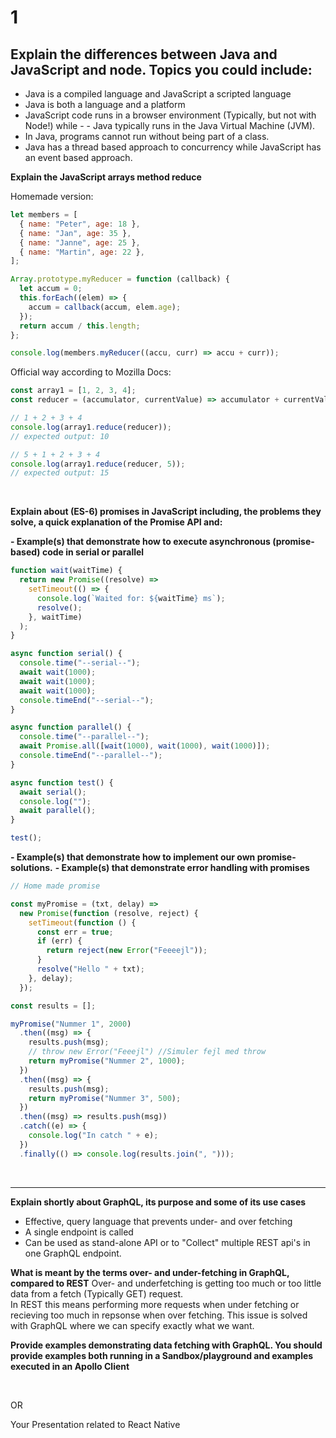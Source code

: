 # 1

## Explain the differences between Java and JavaScript and node. Topics you could include:

- Java is a compiled language and JavaScript a scripted language
- Java is both a language and a platform
- JavaScript code runs in a browser environment (Typically, but not with Node!) while - - Java typically runs in the Java Virtual Machine (JVM).
- In Java, programs cannot run without being part of a class.
- Java has a thread based approach to concurrency while JavaScript has an event based approach.

**Explain the JavaScript arrays method reduce**

Homemade version:

```javascript
let members = [
  { name: "Peter", age: 18 },
  { name: "Jan", age: 35 },
  { name: "Janne", age: 25 },
  { name: "Martin", age: 22 },
];

Array.prototype.myReducer = function (callback) {
  let accum = 0;
  this.forEach((elem) => {
    accum = callback(accum, elem.age);
  });
  return accum / this.length;
};

console.log(members.myReducer((accu, curr) => accu + curr));
```

Official way according to Mozilla Docs:

```javascript
const array1 = [1, 2, 3, 4];
const reducer = (accumulator, currentValue) => accumulator + currentValue;

// 1 + 2 + 3 + 4
console.log(array1.reduce(reducer));
// expected output: 10

// 5 + 1 + 2 + 3 + 4
console.log(array1.reduce(reducer, 5));
// expected output: 15
```

<br>

**Explain about (ES-6) promises in JavaScript including, the problems they solve, a quick explanation of the Promise API and:**

**- Example(s) that demonstrate how to execute asynchronous (promise-based) code in serial or parallel**

```javascript
function wait(waitTime) {
  return new Promise((resolve) =>
    setTimeout(() => {
      console.log(`Waited for: ${waitTime} ms`);
      resolve();
    }, waitTime)
  );
}

async function serial() {
  console.time("--serial--");
  await wait(1000);
  await wait(1000);
  await wait(1000);
  console.timeEnd("--serial--");
}

async function parallel() {
  console.time("--parallel--");
  await Promise.all([wait(1000), wait(1000), wait(1000)]);
  console.timeEnd("--parallel--");
}

async function test() {
  await serial();
  console.log("");
  await parallel();
}

test();
```

**- Example(s) that demonstrate how to implement our own promise-solutions.**
**- Example(s) that demonstrate error handling with promises**

```javascript
// Home made promise

const myPromise = (txt, delay) =>
  new Promise(function (resolve, reject) {
    setTimeout(function () {
      const err = true;
      if (err) {
        return reject(new Error("Feeeejl"));
      }
      resolve("Hello " + txt);
    }, delay);
  });

const results = [];

myPromise("Nummer 1", 2000)
  .then((msg) => {
    results.push(msg);
    // throw new Error("Feeejl") //Simuler fejl med throw
    return myPromise("Nummer 2", 1000);
  })
  .then((msg) => {
    results.push(msg);
    return myPromise("Nummer 3", 500);
  })
  .then((msg) => results.push(msg))
  .catch((e) => {
    console.log("In catch " + e);
  })
  .finally(() => console.log(results.join(", ")));
```


<br>

---

**Explain shortly about GraphQL, its purpose and some of its use cases**
- Effective, query language that prevents under- and over fetching
- A single endpoint is called
- Can be used as stand-alone API or to "Collect" multiple REST api's in one GraphQL endpoint.

**What is meant by the terms **over- and under-fetching** in GraphQL, compared to REST**
Over- and underfetching is getting too much or too little data from a fetch (Typically GET) request.  
In REST this means performing more requests when under fetching or recieving too much in repsonse when over fetching. 
This issue is solved with GraphQL where we can specify exactly what we want.


**Provide examples demonstrating **data fetching with GraphQL**. You should provide examples both running in a Sandbox/playground and examples executed in an Apollo Client**

<br>

OR

Your Presentation related to React Native
